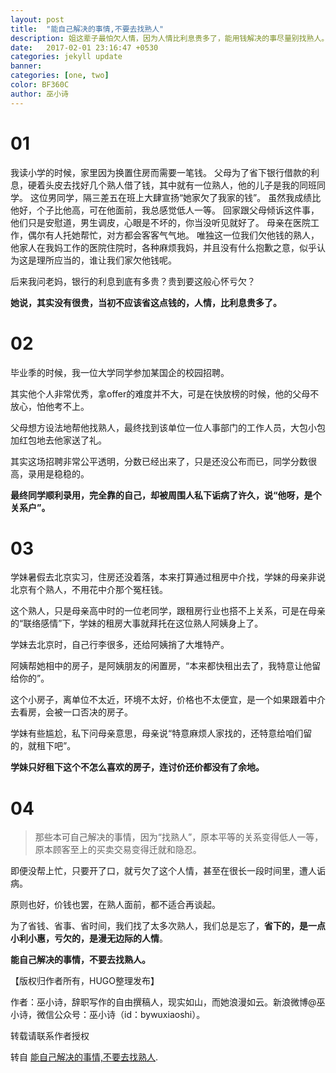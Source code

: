 ```yaml
---
layout: post
title:  "能自己解决的事情,不要去找熟人"
description: 姐这辈子最怕欠人情，因为人情比利息贵多了，能用钱解决的事尽量别找熟人。 能自己解决的事情，不要去找熟人。
date:   2017-02-01 23:16:47 +0530
categories: jekyll update
banner: 
categories: [one, two]
color: BF360C
author: 巫小诗
---
```

# 01
我读小学的时候，家里因为换置住房而需要一笔钱。
父母为了省下银行借款的利息，硬着头皮去找好几个熟人借了钱，其中就有一位熟人，他的儿子是我的同班同学。
这位男同学，隔三差五在班上大肆宣扬“她家欠了我家的钱”。
虽然我成绩比他好，个子比他高，可在他面前，我总感觉低人一等。
回家跟父母倾诉这件事，他们只是安慰道，男生调皮，心眼是不坏的，你当没听见就好了。
母亲在医院工作，偶尔有人托她帮忙，对方都会客客气气地。
唯独这一位我们欠他钱的熟人，他家人在我妈工作的医院住院时，各种麻烦我妈，并且没有什么抱歉之意，似乎认为这是理所应当的，谁让我们家欠他钱呢。

后来我问老妈，银行的利息到底有多贵？贵到要这般心怀亏欠？

**她说，其实没有很贵，当初不应该省这点钱的，人情，比利息贵多了。**

# 02
毕业季的时候，我一位大学同学参加某国企的校园招聘。

其实他个人非常优秀，拿offer的难度并不大，可是在快放榜的时候，他的父母不放心，怕他考不上。

父母想方设法地帮他找熟人，最终找到该单位一位人事部门的工作人员，大包小包加红包地去他家送了礼。

其实这场招聘非常公平透明，分数已经出来了，只是还没公布而已，同学分数很高，录用是稳稳的。

**最终同学顺利录用，完全靠的自己，却被周围人私下诟病了许久，说“他呀，是个关系户”。**

# 03
学妹暑假去北京实习，住房还没着落，本来打算通过租房中介找，学妹的母亲非说北京有个熟人，不用花中介那个冤枉钱。

这个熟人，只是母亲高中时的一位老同学，跟租房行业也搭不上关系，可是在母亲的“联络感情”下，学妹的租房大事就拜托在这位熟人阿姨身上了。

学妹去北京时，自己行李很多，还给阿姨捎了大堆特产。

阿姨帮她相中的房子，是阿姨朋友的闲置房，“本来都快租出去了，我特意让他留给你的”。

这个小房子，离单位不太近，环境不太好，价格也不太便宜，是一个如果跟着中介去看房，会被一口否决的房子。

学妹有些尴尬，私下问母亲意思，母亲说“特意麻烦人家找的，还特意给咱们留的，就租下吧”。

**学妹只好租下这个不怎么喜欢的房子，连讨价还价都没有了余地。**
　　
# 04

> 那些本可自己解决的事情，因为“找熟人”，原本平等的关系变得低人一等，原本顾客至上的买卖交易变得迁就和隐忍。

即便没帮上忙，只要开了口，就亏欠了这个人情，甚至在很长一段时间里，遭人诟病。

原则也好，价钱也罢，在熟人面前，都不适合再谈起。

为了省钱、省事、省时间，我们找了太多次熟人，我们总是忘了，**省下的，是一点小利小惠，亏欠的，是漫无边际的人情**。

**能自己解决的事情，不要去找熟人。**

【版权归作者所有，HUGO整理发布】

作者：巫小诗，辞职写作的自由撰稿人，现实如山，而她浪漫如云。新浪微博@巫小诗，微信公众号：巫小诗（id：bywuxiaoshi）。

转载请联系作者授权


转自 [能自己解决的事情,不要去找熟人].

[能自己解决的事情,不要去找熟人]: http://mt.sohu.com/20160810/n463580774.shtml

